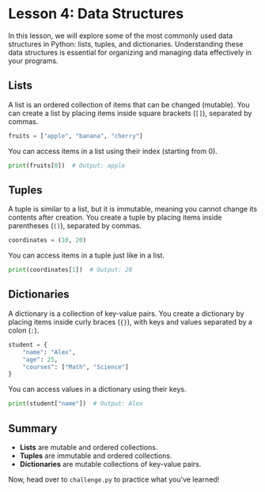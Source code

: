 # Lesson 4: Data Structures

In this lesson, we will explore some of the most commonly used data structures in Python: lists, tuples, and dictionaries. Understanding these data structures is essential for organizing and managing data effectively in your programs.

## Lists

A list is an ordered collection of items that can be changed (mutable). You can create a list by placing items inside square brackets (`[]`), separated by commas.

```python
fruits = ["apple", "banana", "cherry"]
```

You can access items in a list using their index (starting from 0).

```python
print(fruits[0])  # Output: apple
```

## Tuples

A tuple is similar to a list, but it is immutable, meaning you cannot change its contents after creation. You create a tuple by placing items inside parentheses (`()`), separated by commas.

```python
coordinates = (10, 20)
```

You can access items in a tuple just like in a list.

```python
print(coordinates[1])  # Output: 20
```

## Dictionaries

A dictionary is a collection of key-value pairs. You create a dictionary by placing items inside curly braces (`{}`), with keys and values separated by a colon (`:`).

```python
student = {
    "name": "Alex",
    "age": 25,
    "courses": ["Math", "Science"]
}
```

You can access values in a dictionary using their keys.

```python
print(student["name"])  # Output: Alex
```

## Summary

- **Lists** are mutable and ordered collections.
- **Tuples** are immutable and ordered collections.
- **Dictionaries** are mutable collections of key-value pairs.

Now, head over to `challenge.py` to practice what you've learned!